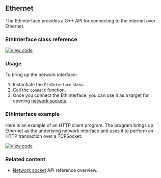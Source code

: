 ## Ethernet

The EthInterface provides a C++ API for connecting to the internet over Ethernet.

### EthInterface class reference

[![View code](http://www.mbed.com/embed/?type=library)](http://os-doc-builder.test.mbed.com/docs/v5.7/mbed-os-api-doxy/class_eth_interface.html)

### Usage

To bring up the network interface:

1. Instantiate the `EthInterface` class.
1. Call the `connect` function.
1. Once you connect the EthInterface, you can use it as a
target for opening <a href="/docs/v5.7/reference/network-socket.html" target="_blank">network sockets</a>.

### EthInterface example

Here is an example of an HTTP client program. The program brings up Ethernet as the underlying network interface and uses it to perform an HTTP transaction over a TCPSocket:

[![View code](https://www.mbed.com/embed/?url=https://os.mbed.com/teams/mbed_example/code/TCPSocket_Example/)](https://os.mbed.com/teams/mbed_example/code/TCPSocket_Example/file/6b383744246e/main.cpp)

### Related content

- <a href="/docs/v5.7/reference/network-socket.html" target="_blank">Network socket</a> API reference overview.
